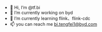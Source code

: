 - 👋 Hi, I’m @tf.bi
- 🔭 I’m currently working on byd
- 🌱 I’m currently learning flink、flink-cdc
- 📫 you can reach me bi.tengfei1@byd.com

<!---
tfbi/tfbi is a ✨ special ✨ repository because its `README.md` (this file) appears on your GitHub profile.
You can click the Preview link to take a look at your changes.
--->
